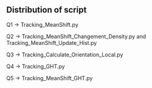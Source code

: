 ## Distribution of script

Q1 -> Tracking_MeanShift.py 

Q2 -> Tracking_MeanShift_Changement_Density.py and Tracking_MeanShift_Update_Hist.py 

Q3 -> Tracking_Calculate_Orientation_Local.py 

Q4 -> Tracking_GHT.py 

Q5 -> Tracking_MeanShift_GHT.py